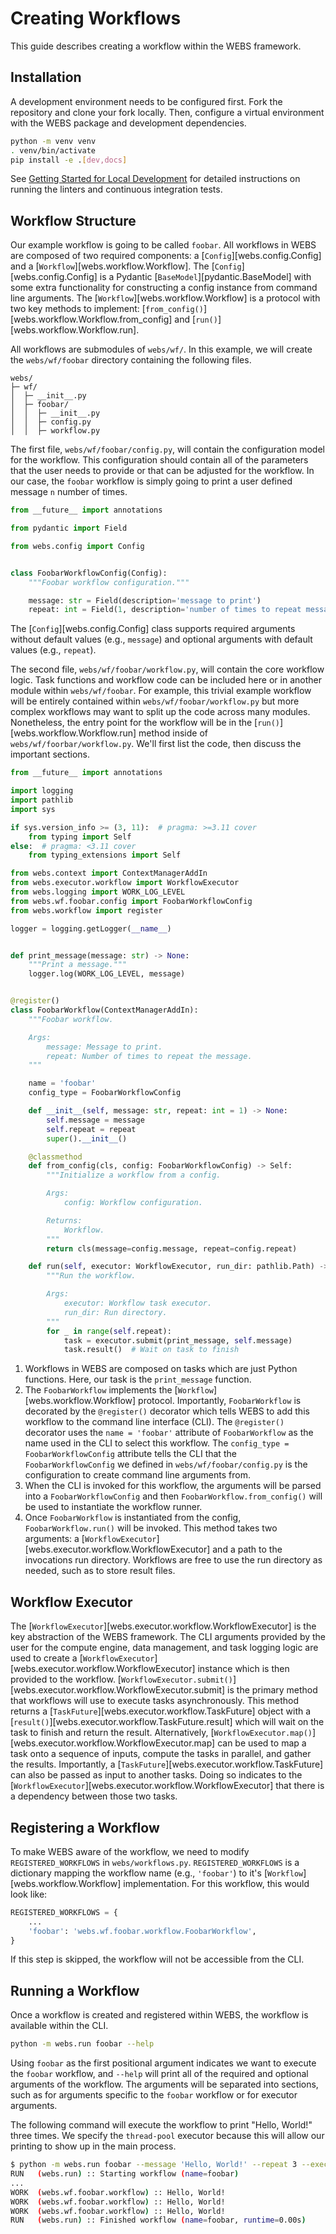 # Creating Workflows

This guide describes creating a workflow within the WEBS framework.

## Installation

A development environment needs to be configured first.
Fork the repository and clone your fork locally.
Then, configure a virtual environment with the WEBS package and development dependencies.

```bash
python -m venv venv
. venv/bin/activate
pip install -e .[dev,docs]
```

See [Getting Started for Local Development](../contributing/index.md#getting-started-for-local-development) for detailed instructions on running the linters and continuous integration tests.

## Workflow Structure

Our example workflow is going to be called `foobar`.
All workflows in WEBS are composed of two required components:
a [`Config`][webs.config.Config] and a [`Workflow`][webs.workflow.Workflow].
The [`Config`][webs.config.Config] is a Pydantic [`BaseModel`][pydantic.BaseModel] with some extra functionality for constructing a config instance from command line arguments.
The [`Workflow`][webs.workflow.Workflow] is a protocol with two key methods to implement:
[`from_config()`][webs.workflow.Workflow.from_config] and [`run()`][webs.workflow.Workflow.run].

All workflows are submodules of `webs/wf/`.
In this example, we will create the `webs/wf/foobar` directory containing the following files.

```
webs/
├─ wf/
│  ├─ __init__.py
│  ├─ foobar/
│  │  ├─ __init__.py
│  │  ├─ config.py
│  │  ├─ workflow.py
```

The first file, `webs/wf/foobar/config.py`, will contain the configuration model for the workflow.
This configuration should contain all of the parameters that the user needs to provide or that can be adjusted for the workflow.
In our case, the `foobar` workflow is simply going to print a user defined message `n` number of times.
```python title="webs/wf/foobar/config.py" linenums="1"
from __future__ import annotations

from pydantic import Field

from webs.config import Config


class FoobarWorkflowConfig(Config):
    """Foobar workflow configuration."""

    message: str = Field(description='message to print')
    repeat: int = Field(1, description='number of times to repeat message')
```
The [`Config`][webs.config.Config] class supports required arguments without default values (e.g., `message`) and optional arguments with default values (e.g., `repeat`).

The second file, `webs/wf/foobar/workflow.py`, will contain the core workflow logic.
Task functions and workflow code can be included here or in another module within `webs/wf/foobar`.
For example, this trivial example workflow will be entirely contained within `webs/wf/foobar/workflow.py` but more complex workflows may want to split up the code across many modules.
Nonetheless, the entry point for the workflow will be in the [`run()`][webs.workflow.Workflow.run] method inside of `webs/wf/foorbar/workflow.py`.
We'll first list the code, then discuss the important sections.
```python title="webs/wf/foobar/workflow.py" linenums="1"
from __future__ import annotations

import logging
import pathlib
import sys

if sys.version_info >= (3, 11):  # pragma: >=3.11 cover
    from typing import Self
else:  # pragma: <3.11 cover
    from typing_extensions import Self

from webs.context import ContextManagerAddIn
from webs.executor.workflow import WorkflowExecutor
from webs.logging import WORK_LOG_LEVEL
from webs.wf.foobar.config import FoobarWorkflowConfig
from webs.workflow import register

logger = logging.getLogger(__name__)


def print_message(message: str) -> None:
    """Print a message."""
    logger.log(WORK_LOG_LEVEL, message)


@register()
class FoobarWorkflow(ContextManagerAddIn):
    """Foobar workflow.

    Args:
        message: Message to print.
        repeat: Number of times to repeat the message.
    """

    name = 'foobar'
    config_type = FoobarWorkflowConfig

    def __init__(self, message: str, repeat: int = 1) -> None:
        self.message = message
        self.repeat = repeat
        super().__init__()

    @classmethod
    def from_config(cls, config: FoobarWorkflowConfig) -> Self:
        """Initialize a workflow from a config.

        Args:
            config: Workflow configuration.

        Returns:
            Workflow.
        """
        return cls(message=config.message, repeat=config.repeat)

    def run(self, executor: WorkflowExecutor, run_dir: pathlib.Path) -> None:
        """Run the workflow.

        Args:
            executor: Workflow task executor.
            run_dir: Run directory.
        """
        for _ in range(self.repeat):
            task = executor.submit(print_message, self.message)
            task.result()  # Wait on task to finish
```

1. Workflows in WEBS are composed on tasks which are just Python functions.
   Here, our task is the `print_message` function.
2. The `FoobarWorkflow` implements the [`Workflow`][webs.workflow.Workflow] protocol.
   Importantly, `FoobarWorkflow` is decorated by the `@register()` decorator which tells WEBS to add this workflow to the command line interface (CLI).
   The `@register()` decorator uses the `name = 'foobar'` attribute of `FoobarWorkflow` as the name used in the CLI to select this workflow.
   The `config_type = FoobarWorkflowConfig` attribute tells the CLI that the `FoobarWorkflowConfig` we defined in `webs/wf/foobar/config.py` is the configuration to create command line arguments from.
3. When the CLI is invoked for this workflow, the arguments will be parsed into a `FoobarWorkflowConfig` and then `FoobarWorkflow.from_config()` will be used to instantiate the workflow runner.
4. Once `FoobarWorkflow` is instantiated from the config, `FoobarWorkflow.run()` will be invoked.
   This method takes two arguments: a [`WorkflowExecutor`][webs.executor.workflow.WorkflowExecutor] and a path to the invocations run directory.
   Workflows are free to use the run directory as needed, such as to store result files.

## Workflow Executor

The [`WorkflowExecutor`][webs.executor.workflow.WorkflowExecutor] is the key abstraction of the WEBS framework.
The CLI arguments provided by the user for the compute engine, data management, and task logging logic are used to create a [`WorkflowExecutor`][webs.executor.workflow.WorkflowExecutor] instance which is then provided to the workflow.
[`WorkflowExecutor.submit()`][webs.executor.workflow.WorkflowExecutor.submit] is the primary method that workflows will use to execute tasks asynchronously.
This method returns a [`TaskFuture`][webs.executor.workflow.TaskFuture] object with a [`result()`][webs.executor.workflow.TaskFuture.result] which will wait on the task to finish and return the result.
Alternatively, [`WorkflowExecutor.map()`][webs.executor.workflow.WorkflowExecutor.map] can be used to map a task onto a sequence of inputs, compute the tasks in parallel, and gather the results.
Importantly, a [`TaskFuture`][webs.executor.workflow.TaskFuture] can also be passed as input to another tasks.
Doing so indicates to the [`WorkflowExecutor`][webs.executor.workflow.WorkflowExecutor] that there is a dependency between those two tasks.

## Registering a Workflow

To make WEBS aware of the workflow, we need to modify `REGISTERED_WORKFLOWS` in `webs/workflows.py`.
`REGISTERED_WORKFLOWS` is a dictionary mapping the workflow name (e.g., `'foobar'`) to it's [`Workflow`][webs.workflow.Workflow] implementation.
For this workflow, this would look like:
```python
REGISTERED_WORKFLOWS = {
    ...
    'foobar': 'webs.wf.foobar.workflow.FoobarWorkflow',
}
```
If this step is skipped, the workflow will not be accessible from the CLI.

## Running a Workflow

Once a workflow is created and registered within WEBS, the workflow is available within the CLI.
```bash
python -m webs.run foobar --help
```
Using `foobar` as the first positional argument indicates we want to execute the `foobar` workflow, and `--help` will print all of the required and optional arguments of the workflow.
The arguments will be separated into sections, such as for arguments specific to the `foobar` workflow or for executor arguments.

The following command will execute the workflow to print "Hello, World!" three times.
We specify the `thread-pool` executor because this will allow our printing to show up in the main process.
```bash
$ python -m webs.run foobar --message 'Hello, World!' --repeat 3 --executor thread-pool
RUN   (webs.run) :: Starting workflow (name=foobar)
...
WORK  (webs.wf.foobar.workflow) :: Hello, World!
WORK  (webs.wf.foobar.workflow) :: Hello, World!
WORK  (webs.wf.foobar.workflow) :: Hello, World!
RUN   (webs.run) :: Finished workflow (name=foobar, runtime=0.00s)
```
